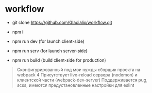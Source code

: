 # workflow

- git clone https://github.com/Glacialix/workflow.git
- npm i
- npm run dev (for launch client-side)
- npm run serv (for launch server-side)

- npm run build (build client-side for production)

> Сконфигурированный под мои нужды сборщик проекта на webpack 4
> Присутствует live-reload сервера (nodemon) и клиентской части (webpack-dev-server)
> Поддерживается pug, scss, имеются предустановленные настройки для eslint
